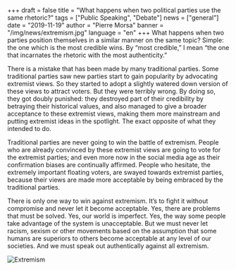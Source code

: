 +++
draft = false
title = "What happens when two political parties use the same rhetoric?"
tags = ["Public Speaking", "Debate"]
news = ["general"]
date = "2019-11-19"
author = "Pierre Morsa"
banner = "/img/news/extremism.jpg"
language = "en"
+++
What happens when two parties position themselves in a similar manner on the same topic? Simple: the one which is the most credible wins. By “most credible,” I mean “the one that incarnates the rhetoric with the most authenticity.”

There is a mistake that has been made by many traditional parties. Some traditional parties saw new parties start to gain popularity by advocating extremist views. So they started to adopt a slightly watered down version of these views to attract voters. But they were terribly wrong. By doing so, they got doubly punished: they destroyed part of their credibility by betraying their historical values, and also managed to give a broader acceptance to these extremist views, making them more mainstream and putting extremist ideas in the spotlight. The exact opposite of what they intended to do.

Traditional parties are never going to win the battle of extremism. People who are already convinced by these extremist views are going to vote for the extremist parties; and even more now in the social media age as their confirmation biases are continually affirmed. People who hesitate, the extremely important floating voters, are swayed towards extremist parties, because their views are made more acceptable by being embraced by the traditional parties.

There is only one way to win against extremism. It’s to fight it without compromise and never let it become acceptable. Yes, there are problems that must be solved. Yes, our world is imperfect. Yes, the way some people take advantage of the system is unacceptable. But we must never let racism, sexism or other movements based on the assumption that some humans are superiors to others become acceptable at any level of our societies. And we must speak out authentically against all extremism. 

![Extremism](/img/news/extremism.jpg)